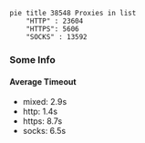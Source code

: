 
```mermaid
pie title 38548 Proxies in list
    "HTTP" : 23604
    "HTTPS": 5606
    "SOCKS" : 13592
```

### Some Info
#### Average Timeout

- mixed: 2.9s
- http: 1.4s
- https: 8.7s
- socks: 6.5s